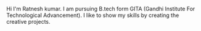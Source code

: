 Hi I'm Ratnesh kumar. I am pursuing B.tech form GITA (Gandhi Institute For Technological Advancement). I like to show my skills by creating the creative projects. 
<!--- 
Ratnesh-kumar25/Ratnesh-kumar25 is a ✨ special ✨ repository because its `README.md` (this file) appears on your GitHub profile.
You can click the Preview link to take a look at your changes.
--->
